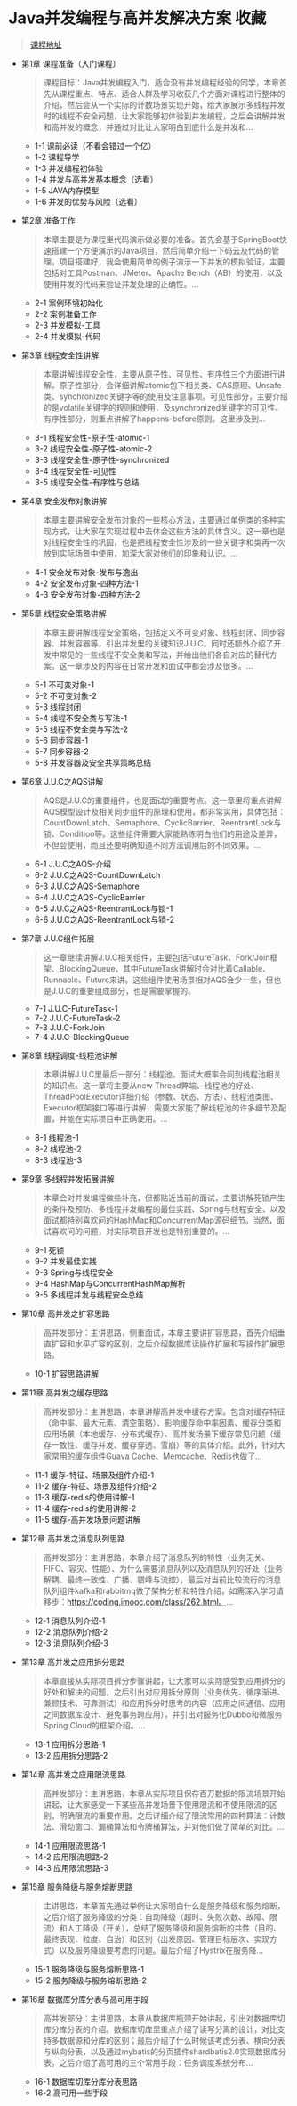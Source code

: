 # Java并发编程与高并发解决方案 收藏   

> [课程地址](https://coding.imooc.com/class/195.html)

+ 第1章 课程准备（入门课程）
  > 课程目标：Java并发编程入门，适合没有并发编程经验的同学，本章首先从课程重点、特点、适合人群及学习收获几个方面对课程进行整体的介绍，然后会从一个实际的计数场景实现开始，给大家展示多线程并发时的线程不安全问题，让大家能够初体验到并发编程，之后会讲解并发和高并发的概念，并通过对比让大家明白到底什么是并发和...

  + 1-1 课前必读（不看会错过一个亿）
  + 1-2 课程导学
  + 1-3 并发编程初体验
  + 1-4 并发与高并发基本概念（选看）
  + 1-5 JAVA内存模型
  + 1-6 并发的优势与风险（选看）

+ 第2章 准备工作
  > 本章主要是为课程里代码演示做必要的准备。首先会基于SpringBoot快速搭建一个方便演示的Java项目，然后简单介绍一下码云及代码的管理。项目搭建好，我会使用简单的例子演示一下并发的模拟验证，主要包括对工具Postman、JMeter、Apache Bench（AB）的使用，以及使用并发的代码来验证并发处理的正确性。...

  + 2-1 案例环境初始化
  + 2-2 案例准备工作
  + 2-3 并发模拟-工具
  + 2-4 并发模拟-代码

+ 第3章 线程安全性讲解
  > 本章讲解线程安全性，主要从原子性、可见性、有序性三个方面进行讲解。原子性部分，会详细讲解atomic包下相关类、CAS原理、Unsafe类、synchronized关键字等的使用及注意事项。可见性部分，主要介绍的是volatile关键字的规则和使用，及synchronized关键字的可见性。有序性部分，则重点讲解了happens-before原则。这里涉及到...

  + 3-1 线程安全性-原子性-atomic-1
  + 3-2 线程安全性-原子性-atomic-2
  + 3-3 线程安全性-原子性-synchronized
  + 3-4 线程安全性-可见性
  + 3-5 线程安全性-有序性与总结

+ 第4章 安全发布对象讲解
  > 本章主要讲解安全发布对象的一些核心方法，主要通过单例类的多种实现方式，让大家在实现过程中去体会这些方法的具体含义。这一章也是对线程安全性的巩固，也是把线程安全性涉及的一些关键字和类再一次放到实际场景中使用，加深大家对他们的印象和认识。...

  + 4-1 安全发布对象-发布与逸出
  + 4-2 安全发布对象-四种方法-1
  + 4-3 安全发布对象-四种方法-2

+ 第5章 线程安全策略讲解
  > 本章主要讲解线程安全策略，包括定义不可变对象、线程封闭、同步容器、并发容器等，引出并发里的关键知识J.U.C。同时还额外介绍了开发中常见的一些线程不安全类和写法，并给出他们各自对应的替代方案。这一章涉及的内容在日常开发和面试中都会涉及很多。...

  + 5-1 不可变对象-1
  + 5-2 不可变对象-2
  + 5-3 线程封闭
  + 5-4 线程不安全类与写法-1
  + 5-5 线程不安全类与写法-2
  + 5-6 同步容器-1
  + 5-7 同步容器-2
  + 5-8 并发容器及安全共享策略总结

+ 第6章 J.U.C之AQS讲解
  > AQS是J.U.C的重要组件，也是面试的重要考点。这一章里将重点讲解AQS模型设计及相关同步组件的原理和使用，都非常实用，具体包括：CountDownLatch、Semaphore、CyclicBarrier、ReentrantLock与锁、Condition等。这些组件需要大家能熟练明白他们的用途及差异，不但会使用，而且还要明确知道不同方法调用后的不同效果。...

  + 6-1 J.U.C之AQS-介绍
  + 6-2 J.U.C之AQS-CountDownLatch
  + 6-3 J.U.C之AQS-Semaphore
  + 6-4 J.U.C之AQS-CyclicBarrier
  + 6-5 J.U.C之AQS-ReentrantLock与锁-1
  + 6-6 J.U.C之AQS-ReentrantLock与锁-2

+ 第7章 J.U.C组件拓展
  > 这一章继续讲解J.U.C相关组件，主要包括FutureTask、Fork/Join框架、BlockingQueue，其中FutureTask讲解时会对比着Callable、Runnable、Future来讲。这些组件使用场景相对AQS会少一些，但也是J.U.C的重要组成部分，也是需要掌握的。

  + 7-1 J.U.C-FutureTask-1
  + 7-2 J.U.C-FutureTask-2
  + 7-3 J.U.C-ForkJoin
  + 7-4 J.U.C-BlockingQueue

+ 第8章 线程调度-线程池讲解
  > 本章讲解J.U.C里最后一部分：线程池。面试大概率会问到线程池相关的知识点。这一章将主要从new Thread弊端、线程池的好处、ThreadPoolExecutor详细介绍（参数、状态、方法）、线程池类图、Executor框架接口等进行讲解，需要大家能了解线程池的许多细节及配置，并能在实际项目中正确使用。...

  + 8-1 线程池-1
  + 8-2 线程池-2
  + 8-3 线程池-3

+ 第9章 多线程并发拓展讲解
  > 本章会对并发编程做些补充，但都贴近当前的面试，主要讲解死锁产生的条件及预防、多线程并发编程的最佳实践、Spring与线程安全、以及面试都特别喜欢问的HashMap和ConcurrentMap源码细节。当然，面试喜欢问的问题，对实际项目开发也是特别重要的。...

  + 9-1 死锁
  + 9-2 并发最佳实践
  + 9-3 Spring与线程安全
  + 9-4 HashMap与ConcurrentHashMap解析
  + 9-5 多线程并发与线程安全总结

+ 第10章 高并发之扩容思路
  > 高并发部分：主讲思路，侧重面试，本章主要讲扩容思路，首先介绍垂直扩容和水平扩容的区别，之后介绍数据库读操作扩展和写操作扩展思路。

  + 10-1 扩容思路讲解

+ 第11章 高并发之缓存思路
  > 高并发部分：主讲思路，本章讲解高并发中缓存方案。包含对缓存特征（命中率、最大元素、清空策略）、影响缓存命中率因素、缓存分类和应用场景（本地缓存、分布式缓存）、高并发场景下缓存常见问题（缓存一致性、缓存并发、缓存穿透、雪崩）等的具体介绍。此外，针对大家常用的缓存组件Guava Cache、Memcache、Redis也做了...

  + 11-1 缓存-特征、场景及组件介绍-1
  + 11-2 缓存-特征、场景及组件介绍-2
  + 11-3 缓存-redis的使用讲解-1
  + 11-4 缓存-redis的使用讲解-2
  + 11-5 缓存-高并发场景问题讲解

+ 第12章 高并发之消息队列思路
  > 高并发部分：主讲思路，本章介绍了消息队列的特性（业务无关、FIFO、容灾、性能）、为什么需要消息队列以及消息队列的好处（业务解耦、最终一致性、广播、错峰与流控），最后对当前比较流行的消息队列组件kafka和rabbitmq做了架构分析和特性介绍，如需深入学习请移步：https://coding.imooc.com/class/262.html。...

  + 12-1 消息队列介绍-1
  + 12-2 消息队列介绍-2
  + 12-3 消息队列介绍-3

+ 第13章 高并发之应用拆分思路
  > 本章直接从实际项目拆分步骤讲起，让大家可以实际感受到应用拆分的好处和解决的问题，之后引出对应用拆分原则（业务优先、循序渐进、兼顾技术、可靠测试）和应用拆分时思考的内容（应用之间通信、应用之间数据库设计、避免事务跨应用），并引出对服务化Dubbo和微服务Spring Cloud的框架介绍。...

  + 13-1 应用拆分思路-1
  + 13-2 应用拆分思路-2

+ 第14章 高并发之应用限流思路
  > 高并发部分：主讲思路，本章从实际项目保存百万数据的限流场景开始讲起，让大家感受一下某些高并发场景下使用限流和不使用限流的区别，明确限流的重要作用。之后详细介绍了限流常用的四种算法：计数法、滑动窗口、漏桶算法和令牌桶算法，并对他们做了简单的对比。...

  + 14-1 应用限流思路-1
  + 14-2 应用限流思路-2
  + 14-3 应用限流思路-3

+ 第15章 服务降级与服务熔断思路
  > 主讲思路，本章首先通过举例让大家明白什么是服务降级和服务熔断，之后介绍了服务降级的分类：自动降级（超时、失败次数、故障、限流）和人工降级（开关），总结了服务降级和服务熔断的共性（目的、最终表现、粒度、自治）和区别（出发原因、管理目标层次、实现方式）以及服务降级要考虑的问题。最后介绍了Hystrix在服务降...

  + 15-1 服务降级与服务熔断思路-1
  + 15-2 服务降级与服务熔断思路-2

+ 第16章 数据库分库分表与高可用手段
  > 高并发部分：主讲思路，本章从数据库瓶颈开始讲起，引出对数据库切库分库分表的介绍。数据库切库里重点介绍了读写分离的设计，对比支持多数据源和分库的区别；最后介绍了什么时候该考虑分表、横向分表与纵向分表，以及通过mybatis的分页插件shardbatis2.0实现数据库分表。之后介绍了高可用的三个常用手段：任务调度系统分布...

  + 16-1 数据库切库分库分表思路
  + 16-2 高可用一些手段
